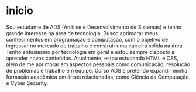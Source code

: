 # inicio
Sou estudante de ADS (Análise e Desenvolvimento de Sistemas) e tenho grande interesse na área de tecnologia. Busco aprimorar meus conhecimentos em programação e computação, com o objetivo de ingressar no mercado de trabalho e construir uma carreira sólida na área. Tenho entusiasmo por tecnologia em geral e estou sempre disposto a aprender novos conteúdos. Atualmente, estou estudando HTML e CSS, além de me aprimorar em aspectos pessoais como comunicação, resolução de problemas e trabalho em equipe. Curso ADS e pretendo expandir minha formação acadêmica em áreas relacionadas, como Ciência da Computação e Cyber Security.
